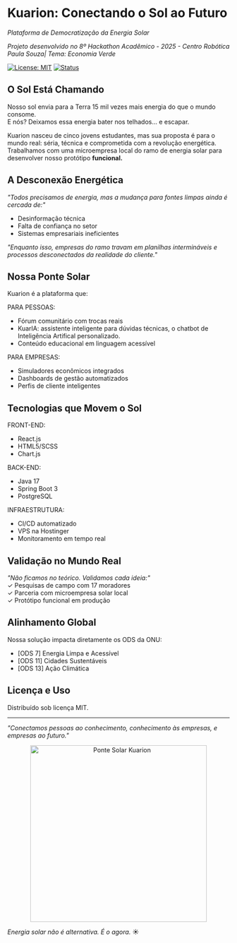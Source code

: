 # Kuarion: Conectando o Sol ao Futuro  
*Plataforma de Democratização da Energia Solar*  

*Projeto desenvolvido no 8º Hackathon Acadêmico - 2025 - Centro Robótica Paula Souza| Tema: Economia Verde*  

[![License: MIT](https://img.shields.io/badge/License-MIT-009f45.svg)](LICENSE)
[![Status](https://img.shields.io/badge/status-Protótipo%20Funcional-0077b6)]()  

## O Sol Está Chamando  

Nosso sol envia para a Terra 15 mil vezes mais energia do que o mundo consome.  
E nós? Deixamos essa energia bater nos telhados... e escapar.  

Kuarion nasceu de cinco jovens estudantes, mas sua proposta é para o mundo real: séria, técnica e comprometida com a revolução energética. Trabalhamos com uma microempresa local do ramo de energia solar para desenvolver nosso protótipo **funcional.**

## A Desconexão Energética  

*"Todos precisamos de energia, mas a mudança para fontes limpas ainda é cercada de:"*  
- Desinformação técnica  
- Falta de confiança no setor  
- Sistemas empresariais ineficientes  

*"Enquanto isso, empresas do ramo travam em planilhas intermináveis e processos desconectados da realidade do cliente."*  

## Nossa Ponte Solar  

Kuarion é a plataforma que:  

PARA PESSOAS:  
- Fórum comunitário com trocas reais  
- KuarIA: assistente inteligente para dúvidas técnicas, o chatbot de Inteligência Artifical personalizado.
- Conteúdo educacional em linguagem acessível  

PARA EMPRESAS:  
- Simuladores econômicos integrados  
- Dashboards de gestão automatizados  
- Perfis de cliente inteligentes  

## Tecnologias que Movem o Sol  

FRONT-END:  
- React.js  
- HTML5/SCSS  
- Chart.js  

BACK-END:  
- Java 17  
- Spring Boot 3  
- PostgreSQL  

INFRAESTRUTURA:  
- CI/CD automatizado  
- VPS na Hostinger  
- Monitoramento em tempo real  

## Validação no Mundo Real  

*"Não ficamos no teórico. Validamos cada ideia:"*  
✓ Pesquisas de campo com 17 moradores  
✓ Parceria com microempresa solar local  
✓ Protótipo funcional em produção  

## Alinhamento Global  

Nossa solução impacta diretamente os ODS da ONU:  
- [ODS 7] Energia Limpa e Acessível  
- [ODS 11] Cidades Sustentáveis  
- [ODS 13] Ação Climática  


## Licença e Uso  

Distribuído sob licença MIT.  

---  

*"Conectamos pessoas ao conhecimento, conhecimento às empresas, e empresas ao futuro."*  

<p align="center">  
  <img src="https://avatars.githubusercontent.com/u/207100715?v=4" width="400" alt="Ponte Solar Kuarion">  
</p>  

*Energia solar não é alternativa. É o agora.* ☀️  
